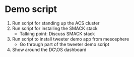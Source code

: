 # Demo script

1. Run script for standing up the ACS cluster
2. Run script for installing the SMACK stack
    - Talking point: Discuss SMACK stack
3. Run script to install tweeter demo app from mesosphere
    - Go through part of the tweeter demo script
4. Show around the DC\OS dashboard